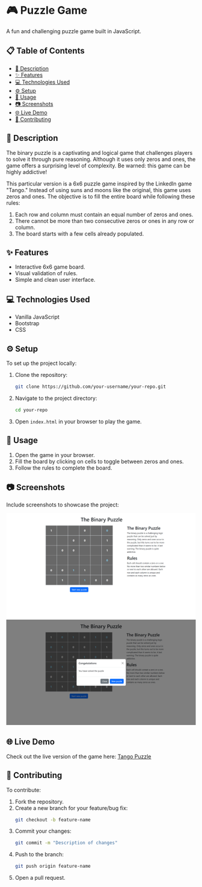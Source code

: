 # 🎮 Puzzle Game

A fun and challenging puzzle game built in JavaScript.

## 📋 Table of Contents

- [📝 Description](#description)
- [✨ Features](#features)
- [💻 Technologies Used](#technologies-used)
- [⚙️ Setup](#setup)
- [📖 Usage](#usage)
- [📷 Screenshots](#screenshots)
- [🌐 Live Demo](#live-demo)
- [🤝 Contributing](#contributing)

## 📝 Description

The binary puzzle is a captivating and logical game that challenges players to solve it through pure reasoning. Although it uses only zeros and ones, the game offers a surprising level of complexity. Be warned: this game can be highly addictive!

This particular version is a 6x6 puzzle game inspired by the LinkedIn game "Tango." Instead of using suns and moons like the original, this game uses zeros and ones. The objective is to fill the entire board while following these rules:

1. Each row and column must contain an equal number of zeros and ones.
2. There cannot be more than two consecutive zeros or ones in any row or column.
3. The board starts with a few cells already populated.

## ✨ Features

- Interactive 6x6 game board.
- Visual validation of rules.
- Simple and clean user interface.

## 💻 Technologies Used

- Vanilla JavaScript
- Bootstrap
- CSS

## ⚙️ Setup

To set up the project locally:

1. Clone the repository:
   ```bash
   git clone https://github.com/your-username/your-repo.git
   ```
2. Navigate to the project directory:
   ```bash
   cd your-repo
   ```
3. Open `index.html` in your browser to play the game.

## 📖 Usage

1. Open the game in your browser.
2. Fill the board by clicking on cells to toggle between zeros and ones.
3. Follow the rules to complete the board.

## 📷 Screenshots

Include screenshots to showcase the project:

![Game Board](public\assets\screenshots/screenshot1.png)
![Winning Screen](public\assets\screenshots/screenshot2.png)

## 🌐 Live Demo

Check out the live version of the game here: [Tango Puzzle](https://tango-puzzle.netlify.app/)

## 🤝 Contributing

To contribute:

1. Fork the repository.
2. Create a new branch for your feature/bug fix:
   ```bash
   git checkout -b feature-name
   ```
3. Commit your changes:
   ```bash
   git commit -m "Description of changes"
   ```
4. Push to the branch:
   ```bash
   git push origin feature-name
   ```
5. Open a pull request.
